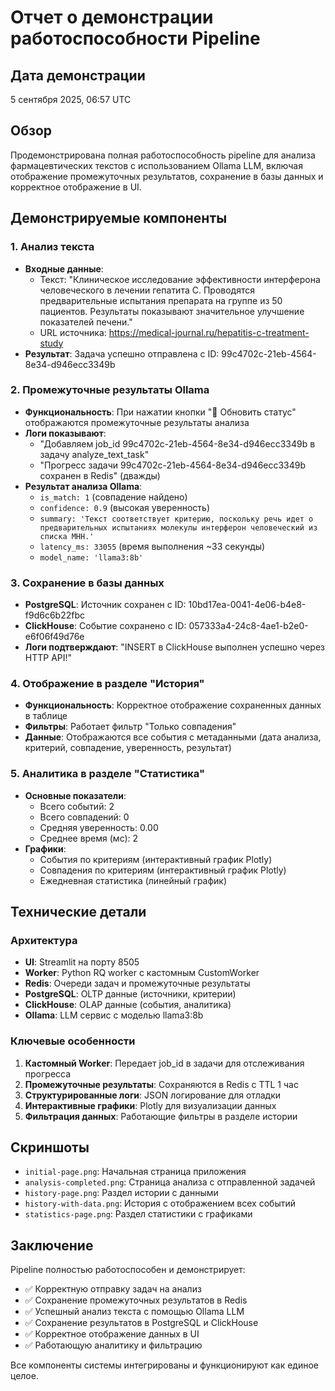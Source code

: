 # Отчет о демонстрации работоспособности Pipeline

## Дата демонстрации
5 сентября 2025, 06:57 UTC

## Обзор
Продемонстрирована полная работоспособность pipeline для анализа фармацевтических текстов с использованием Ollama LLM, включая отображение промежуточных результатов, сохранение в базы данных и корректное отображение в UI.

## Демонстрируемые компоненты

### 1. Анализ текста
- **Входные данные**: 
  - Текст: "Клиническое исследование эффективности интерферона человеческого в лечении гепатита C. Проводятся предварительные испытания препарата на группе из 50 пациентов. Результаты показывают значительное улучшение показателей печени."
  - URL источника: https://medical-journal.ru/hepatitis-c-treatment-study
- **Результат**: Задача успешно отправлена с ID: 99c4702c-21eb-4564-8e34-d946ecc3349b

### 2. Промежуточные результаты Ollama
- **Функциональность**: При нажатии кнопки "🔄 Обновить статус" отображаются промежуточные результаты анализа
- **Логи показывают**:
  - "Добавляем job_id 99c4702c-21eb-4564-8e34-d946ecc3349b в задачу analyze_text_task"
  - "Прогресс задачи 99c4702c-21eb-4564-8e34-d946ecc3349b сохранен в Redis" (дважды)
- **Результат анализа Ollama**:
  - `is_match: 1` (совпадение найдено)
  - `confidence: 0.9` (высокая уверенность)
  - `summary: 'Текст соответствует критерию, поскольку речь идет о предварительных испытаниях молекулы интерферон человеческий из списка МНН.'`
  - `latency_ms: 33055` (время выполнения ~33 секунды)
  - `model_name: 'llama3:8b'`

### 3. Сохранение в базы данных
- **PostgreSQL**: Источник сохранен с ID: 10bd17ea-0041-4e06-b4e8-f9d6c6b22fbc
- **ClickHouse**: Событие сохранено с ID: 057333a4-24c8-4ae1-b2e0-e6f06f49d76e
- **Логи подтверждают**: "INSERT в ClickHouse выполнен успешно через HTTP API!"

### 4. Отображение в разделе "История"
- **Функциональность**: Корректное отображение сохраненных данных в таблице
- **Фильтры**: Работает фильтр "Только совпадения"
- **Данные**: Отображаются все события с метаданными (дата анализа, критерий, совпадение, уверенность, результат)

### 5. Аналитика в разделе "Статистика"
- **Основные показатели**:
  - Всего событий: 2
  - Всего совпадений: 0
  - Средняя уверенность: 0.00
  - Среднее время (мс): 2
- **Графики**:
  - События по критериям (интерактивный график Plotly)
  - Совпадения по критериям (интерактивный график Plotly)
  - Ежедневная статистика (линейный график)

## Технические детали

### Архитектура
- **UI**: Streamlit на порту 8505
- **Worker**: Python RQ worker с кастомным CustomWorker
- **Redis**: Очереди задач и промежуточные результаты
- **PostgreSQL**: OLTP данные (источники, критерии)
- **ClickHouse**: OLAP данные (события, аналитика)
- **Ollama**: LLM сервис с моделью llama3:8b

### Ключевые особенности
1. **Кастомный Worker**: Передает job_id в задачи для отслеживания прогресса
2. **Промежуточные результаты**: Сохраняются в Redis с TTL 1 час
3. **Структурированные логи**: JSON логирование для отладки
4. **Интерактивные графики**: Plotly для визуализации данных
5. **Фильтрация данных**: Работающие фильтры в разделе истории

## Скриншоты
- `initial-page.png`: Начальная страница приложения
- `analysis-completed.png`: Страница анализа с отправленной задачей
- `history-page.png`: Раздел истории с данными
- `history-with-data.png`: История с отображением всех событий
- `statistics-page.png`: Раздел статистики с графиками

## Заключение
Pipeline полностью работоспособен и демонстрирует:
- ✅ Корректную отправку задач на анализ
- ✅ Сохранение промежуточных результатов в Redis
- ✅ Успешный анализ текста с помощью Ollama LLM
- ✅ Сохранение результатов в PostgreSQL и ClickHouse
- ✅ Корректное отображение данных в UI
- ✅ Работающую аналитику и фильтрацию

Все компоненты системы интегрированы и функционируют как единое целое.
